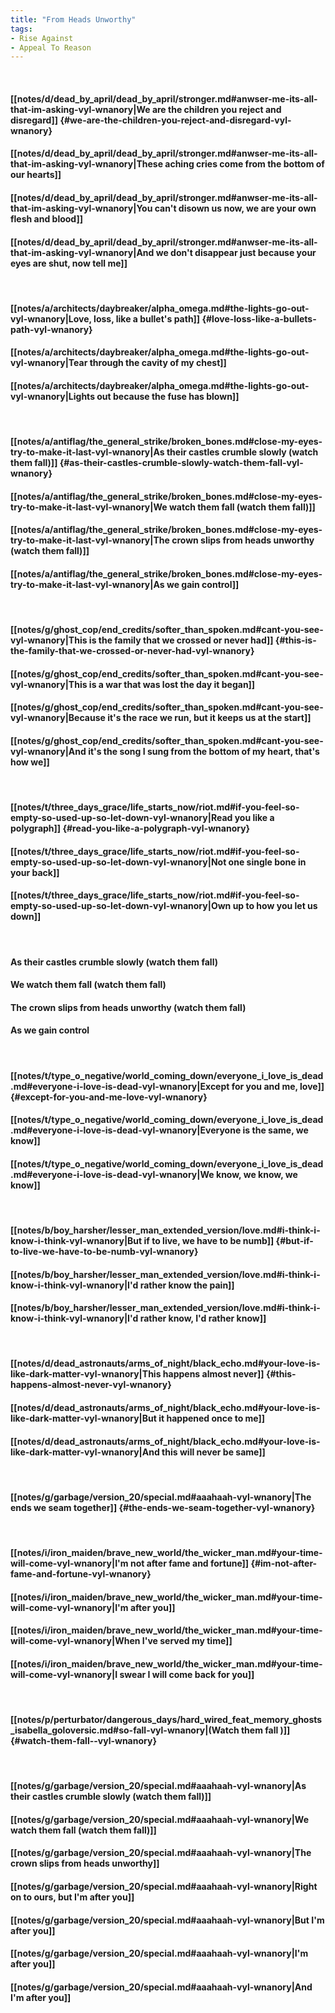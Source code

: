 ```yaml
---
title: "From Heads Unworthy"
tags:
- Rise Against
- Appeal To Reason
---
```

&nbsp;
#### [[notes/d/dead_by_april/dead_by_april/stronger.md#anwser-me-its-all-that-im-asking-vyl-wnanory|We are the children you reject and disregard]] {#we-are-the-children-you-reject-and-disregard-vyl-wnanory}
#### [[notes/d/dead_by_april/dead_by_april/stronger.md#anwser-me-its-all-that-im-asking-vyl-wnanory|These aching cries come from the bottom of our hearts]]
#### [[notes/d/dead_by_april/dead_by_april/stronger.md#anwser-me-its-all-that-im-asking-vyl-wnanory|You can't disown us now, we are your own flesh and blood]]
#### [[notes/d/dead_by_april/dead_by_april/stronger.md#anwser-me-its-all-that-im-asking-vyl-wnanory|And we don't disappear just because your eyes are shut, now tell me]]
&nbsp;
#### [[notes/a/architects/daybreaker/alpha_omega.md#the-lights-go-out-vyl-wnanory|Love, loss, like a bullet's path]] {#love-loss-like-a-bullets-path-vyl-wnanory}
#### [[notes/a/architects/daybreaker/alpha_omega.md#the-lights-go-out-vyl-wnanory|Tear through the cavity of my chest]]
#### [[notes/a/architects/daybreaker/alpha_omega.md#the-lights-go-out-vyl-wnanory|Lights out because the fuse has blown]]
&nbsp;
#### [[notes/a/antiflag/the_general_strike/broken_bones.md#close-my-eyes-try-to-make-it-last-vyl-wnanory|As their castles crumble slowly (watch them fall)]] {#as-their-castles-crumble-slowly-watch-them-fall-vyl-wnanory}
#### [[notes/a/antiflag/the_general_strike/broken_bones.md#close-my-eyes-try-to-make-it-last-vyl-wnanory|We watch them fall (watch them fall)]]
#### [[notes/a/antiflag/the_general_strike/broken_bones.md#close-my-eyes-try-to-make-it-last-vyl-wnanory|The crown slips from heads unworthy (watch them fall)]]
#### [[notes/a/antiflag/the_general_strike/broken_bones.md#close-my-eyes-try-to-make-it-last-vyl-wnanory|As we gain control]]
&nbsp;
#### [[notes/g/ghost_cop/end_credits/softer_than_spoken.md#cant-you-see-vyl-wnanory|This is the family that we crossed or never had]] {#this-is-the-family-that-we-crossed-or-never-had-vyl-wnanory}
#### [[notes/g/ghost_cop/end_credits/softer_than_spoken.md#cant-you-see-vyl-wnanory|This is a war that was lost the day it began]]
#### [[notes/g/ghost_cop/end_credits/softer_than_spoken.md#cant-you-see-vyl-wnanory|Because it's the race we run, but it keeps us at the start]]
#### [[notes/g/ghost_cop/end_credits/softer_than_spoken.md#cant-you-see-vyl-wnanory|And it's the song I sung from the bottom of my heart, that's how we]]
&nbsp;
#### [[notes/t/three_days_grace/life_starts_now/riot.md#if-you-feel-so-empty-so-used-up-so-let-down-vyl-wnanory|Read you like a polygraph]] {#read-you-like-a-polygraph-vyl-wnanory}
#### [[notes/t/three_days_grace/life_starts_now/riot.md#if-you-feel-so-empty-so-used-up-so-let-down-vyl-wnanory|Not one single bone in your back]]
#### [[notes/t/three_days_grace/life_starts_now/riot.md#if-you-feel-so-empty-so-used-up-so-let-down-vyl-wnanory|Own up to how you let us down]]
&nbsp;
#### As their castles crumble slowly (watch them fall)
#### We watch them fall (watch them fall)
#### The crown slips from heads unworthy (watch them fall)
#### As we gain control
&nbsp;
#### [[notes/t/type_o_negative/world_coming_down/everyone_i_love_is_dead.md#everyone-i-love-is-dead-vyl-wnanory|Except for you and me, love]] {#except-for-you-and-me-love-vyl-wnanory}
#### [[notes/t/type_o_negative/world_coming_down/everyone_i_love_is_dead.md#everyone-i-love-is-dead-vyl-wnanory|Everyone is the same, we know]]
#### [[notes/t/type_o_negative/world_coming_down/everyone_i_love_is_dead.md#everyone-i-love-is-dead-vyl-wnanory|We know, we know, we know]]
&nbsp;
#### [[notes/b/boy_harsher/lesser_man_extended_version/love.md#i-think-i-know-i-think-vyl-wnanory|But if to live, we have to be numb]] {#but-if-to-live-we-have-to-be-numb-vyl-wnanory}
#### [[notes/b/boy_harsher/lesser_man_extended_version/love.md#i-think-i-know-i-think-vyl-wnanory|I'd rather know the pain]]
#### [[notes/b/boy_harsher/lesser_man_extended_version/love.md#i-think-i-know-i-think-vyl-wnanory|I'd rather know, I'd rather know]]
&nbsp;
#### [[notes/d/dead_astronauts/arms_of_night/black_echo.md#your-love-is-like-dark-matter-vyl-wnanory|This happens almost never]] {#this-happens-almost-never-vyl-wnanory}
#### [[notes/d/dead_astronauts/arms_of_night/black_echo.md#your-love-is-like-dark-matter-vyl-wnanory|But it happened once to me]]
#### [[notes/d/dead_astronauts/arms_of_night/black_echo.md#your-love-is-like-dark-matter-vyl-wnanory|And this will never be same]]
&nbsp;
#### [[notes/g/garbage/version_20/special.md#aaahaah-vyl-wnanory|The ends we seam together]] {#the-ends-we-seam-together-vyl-wnanory}
&nbsp;
#### [[notes/i/iron_maiden/brave_new_world/the_wicker_man.md#your-time-will-come-vyl-wnanory|I'm not after fame and fortune]] {#im-not-after-fame-and-fortune-vyl-wnanory}
#### [[notes/i/iron_maiden/brave_new_world/the_wicker_man.md#your-time-will-come-vyl-wnanory|I'm after you]]
#### [[notes/i/iron_maiden/brave_new_world/the_wicker_man.md#your-time-will-come-vyl-wnanory|When I've served my time]]
#### [[notes/i/iron_maiden/brave_new_world/the_wicker_man.md#your-time-will-come-vyl-wnanory|I swear I will come back for you]]
&nbsp;
#### [[notes/p/perturbator/dangerous_days/hard_wired_feat_memory_ghosts_isabella_goloversic.md#so-fall-vyl-wnanory|(Watch them fall )]] {#watch-them-fall--vyl-wnanory}
&nbsp;
#### [[notes/g/garbage/version_20/special.md#aaahaah-vyl-wnanory|As their castles crumble slowly (watch them fall)]]
#### [[notes/g/garbage/version_20/special.md#aaahaah-vyl-wnanory|We watch them fall (watch them fall)]]
#### [[notes/g/garbage/version_20/special.md#aaahaah-vyl-wnanory|The crown slips from heads unworthy]]
#### [[notes/g/garbage/version_20/special.md#aaahaah-vyl-wnanory|Right on to ours, but I'm after you]]
#### [[notes/g/garbage/version_20/special.md#aaahaah-vyl-wnanory|But I'm after you]]
#### [[notes/g/garbage/version_20/special.md#aaahaah-vyl-wnanory|I'm after you]]
#### [[notes/g/garbage/version_20/special.md#aaahaah-vyl-wnanory|And I'm after you]]
